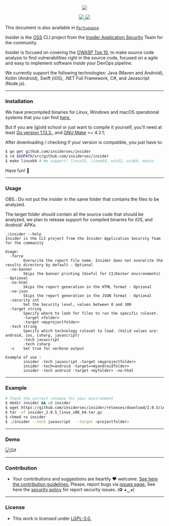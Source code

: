 <p align="center">
  <img src="https://insidersec.io/wp-content/uploads/2020/03/insider-novo-logo.png">
  <p align="center">
    <a href="https://github.com/insidersec/insider/blob/master/LICENSE.md">
      <img src="https://img.shields.io/badge/license-LGPL-blue.svg">
    </a>
    <a href="https://github.com/insidersec/insider/releases">
      <img src="https://img.shields.io/github/v/release/insidersec/insider">
    </a>
  </p>
</p>

This document is also available in [`Portuguese`](https://github.com/insidersec/insider/blob/master/README_pt-br.md).

Insider is the [OSS](https://opensource.org/) CLI project from the [Insider Application Security](https://insidersec.io) Team for the community.

Insider is focused on covering the [OWASP Top 10](https://owasp.org/www-project-top-ten/), to make source code analysis to find vulnerabilities right in the source code, focused on a agile and easy to implement software inside your DevOps pipeline.

We currently support the following technologies: Java (Maven and Android), Kotlin (Android), Swift (iOS), .NET Full Framework, C#, and Javascript (Node.js).

---

### Installation

We have precompiled binaries for Linux, Windows and macOS operational systems that you can find [here.](https://github.com/insidersec/insider/releases)

But if you are (g)old school or just want to compile it yourself, you'll need at least [Go version 1.13.3.](https://golang.org/dl/), and [GNU Make](https://www.gnu.org/software/make/) >= 4.2.1;

After downloading / checking if your version is compatible, you just have to:

```bash
$ go get github.com/insidersec/insider
$ cd $GOPATH/src/github.com/insidersec/insider
$ make linux64 # We support: linux32, linux64, win32, win64, macos
```

Have fun! :rocket:

---

### Usage

OBS.:
Do not put the insider in the same folder that contains the files to be analyzed.

The target folder should contain all the source code that should be analyzed, we plan to release support for compiled binaries for iOS, and Android' APKs.

```
./insider --help
Insider is the CLI project from the Insider Application Security Team for the community

Usage:
  -force
        Overwrite the report file name. Insider does not overwrite the results directory by default - Optional
  -no-banner
        Skips the banner printing (Useful for CI/Docker environments) - Optional
  -no-html
        Skips the report generation in the HTML format - Optional
  -no-json
        Skips the report generation in the JSON format - Optional
  -security int
        Set the Security level, values ​​between 0 and 100
  -target string
        Specify where to look for files to run the specific ruleset.
        -target <folder>
        -target <myprojectfolder>
  -tech string
        Specify which technology ruleset to load. (Valid values are: android, ios, csharp, javascript)
        -tech javascript
        -tech csharp
  -v    Set true for verbose output

Example of use :
        insider -tech javascript -target <myprojectfolder>
        insider -tech=android -target=<myandroidfolder>
        insider -tech android -target <myfolder> -no-html
```

---

### Example

```bash
# Check the correct release for your environment
$ mkdir insider && cd insider
$ wget https://github.com/insidersec/insider/releases/download/2.0.5/insider_2.0.5_linux_x86_64.tar.gz
$ tar -xf insider_2.0.5_linux_x86_64.tar.gz 
$ chmod +x insider
$ ./insider --tech javascript  --target <projectfolder>
```

---

### Demo

![Gif](demo.gif)

---

### Contribution

- Your contributions and suggestions are heartily ♥ welcome. [See here the contribution guidelines.](/.github/CONTRIBUTING.md) Please, report bugs via [issues page.](https://github.com/insidersec/insider/issues) See here the [security policy](/.github/SECURITY.md) for report security issues. (✿ ◕‿◕)

---

### License

- This work is licensed under [LGPL-3.0.](/LICENSE.md)
